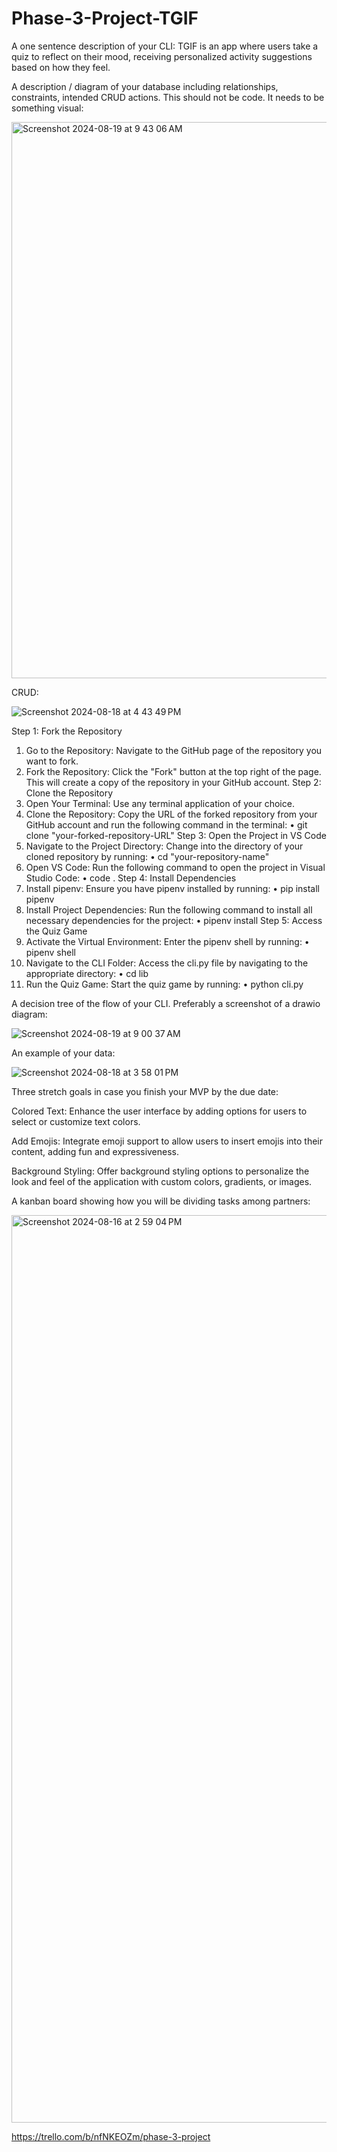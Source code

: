 # Phase-3-Project-TGIF

A one sentence description of your CLI:
TGIF is an app where users take a quiz to reflect on their mood, receiving personalized activity suggestions based on how they feel.

A description / diagram of your database including relationships, constraints, intended CRUD actions. This should not be code. It needs to be something visual:

<img width="890" alt="Screenshot 2024-08-19 at 9 43 06 AM" src="https://github.com/user-attachments/assets/c662f596-a2fb-44fe-8ea4-3d0a5b4c9020">


CRUD: 

![Screenshot 2024-08-18 at 4 43 49 PM](https://github.com/user-attachments/assets/e4950a12-3146-4978-8718-d4ff9294a0a7)

Step 1: Fork the Repository
1.	Go to the Repository: Navigate to the GitHub page of the repository you want to fork.
2.	Fork the Repository: Click the "Fork" button at the top right of the page. This will create a copy of the repository in your GitHub account.
Step 2: Clone the Repository
1.	Open Your Terminal: Use any terminal application of your choice.
2.	Clone the Repository: Copy the URL of the forked repository from your GitHub account and run the following command in the terminal:
•	git clone "your-forked-repository-URL"
Step 3: Open the Project in VS Code
1.	Navigate to the Project Directory: Change into the directory of your cloned repository by running:
•	cd "your-repository-name"
2.	Open VS Code: Run the following command to open the project in Visual Studio Code:
•	code .
Step 4: Install Dependencies
1.	Install pipenv: Ensure you have pipenv installed by running:
•	pip install pipenv
2.	Install Project Dependencies: Run the following command to install all necessary dependencies for the project:
•	pipenv install
Step 5: Access the Quiz Game
1.	Activate the Virtual Environment: Enter the pipenv shell by running:
•	pipenv shell
2.	Navigate to the CLI Folder: Access the cli.py file by navigating to the appropriate directory:
•	cd lib
3.	Run the Quiz Game: Start the quiz game by running:
•	python cli.py




A decision tree of the flow of your CLI. Preferably a screenshot of a drawio diagram:

![Screenshot 2024-08-19 at 9 00 37 AM](https://github.com/user-attachments/assets/b4a8249f-6d6f-486d-990c-f0e73d9a2fef)



An example of your data:

![Screenshot 2024-08-18 at 3 58 01 PM](https://github.com/user-attachments/assets/e242387e-b685-4e6e-af0c-7ffa39783740)



Three stretch goals in case you finish your MVP by the due date:

 Colored Text: Enhance the user interface by adding options for users to select or customize text colors.

 Add Emojis: Integrate emoji support to allow users to insert emojis into their content, adding fun and expressiveness.

 Background Styling: Offer background styling options to personalize the look and feel of the application with custom colors, gradients, or images.


A kanban board showing how you will be dividing tasks among partners:

<img width="1452" alt="Screenshot 2024-08-16 at 2 59 04 PM" src="https://github.com/user-attachments/assets/26804f0a-4b71-4114-b275-d58135351fb4">

https://trello.com/b/nfNKEOZm/phase-3-project

